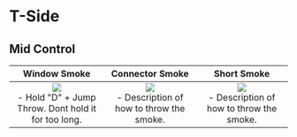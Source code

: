 # T-Side

## Mid Control

|**Window Smoke**|**Connector Smoke**|**Short Smoke**|
|:---:|:---:|:---:|
|<div style="position: relative; display: inline-block;"><img src="../../assets/img/mirage_window_ep.png" style="position: absolute; top: 0; left: 0; opacity: 100;"><img src="../../assets/img/mirage_window_full.png" style="position: relative; z-index: 1; opacity: 0;"></div><br>- Hold "D" + Jump Throw. Dont hold it for too long.|<div style="position: relative; display: inline-block;"><img src="../../assets/img/mirage_connector_ep.png" style="position: absolute; top: 0; left: 0; opacity: 100;"><img src="../../assets/img/mirage_connector_full.png" style="position: relative; z-index: 1; opacity: 0;"></div><br>- Description of how to throw the smoke.|<div style="position: relative; display: inline-block;"><img src="../../assets/img/mirage_tside_ctsmoke_ep.jpeg" style="position: absolute; top: 0; left: 0; opacity: 100;"><img src="../../assets/img/mirage_tside_ctsmoke_3rd.jpg" style="position: relative; z-index: 1; opacity: 0;"></div><br>- Description of how to throw the smoke.|

